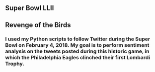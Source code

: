 ## Super Bowl LLII
## Revenge of the Birds

### I used my Python scripts to follow Twitter during the Super Bowl on February 4, 2018. My goal is to perform sentiment analysis on the tweets posted during this historic game, in which the Philadelphia Eagles clinched their first Lombardi Trophy.
